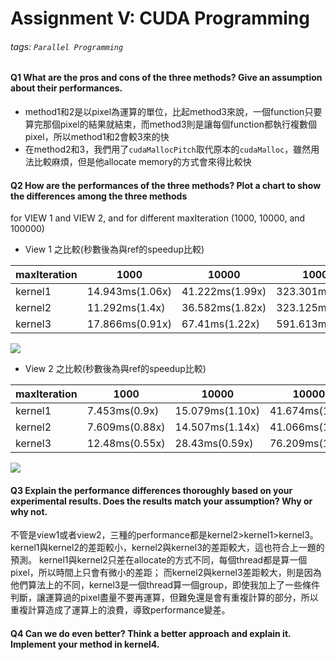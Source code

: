# Assignment V: CUDA Programming
###### tags: `Parallel Programming`

#### Q1 What are the pros and cons of the three methods? Give an assumption about their performances.
* method1和2是以pixel為運算的單位，比起method3來說，一個function只要算完那個pixel的結果就結束，而method3則是讓每個function都執行複數個pixel，所以method1和2會較3來的快
* 在method2和3，我們用了`cudaMallocPitch`取代原本的`cudaMalloc`，雖然用法比較麻煩，但是他allocate memory的方式會來得比較快

#### Q2 How are the performances of the three methods? Plot a chart to show the differences among the three methods
for VIEW 1 and VIEW 2, and for different maxIteration (1000, 10000, and 100000)
- View 1 之比較(秒數後為與ref的speedup比較)

| maxIteration | 1000            | 10000           | 100000           |
| ------------ | --------------- | --------------- | ---------------- |
| kernel1      | 14.943ms(1.06x) | 41.222ms(1.99x) | 323.301ms(1.05x) |
| kernel2      | 11.292ms(1.4x)  | 36.582ms(1.82x) | 323.125ms(1.05x) |
| kernel3      | 17.866ms(0.91x) | 67.41ms(1.22x)  | 591.613ms(0.57x) |
![](https://i.imgur.com/ayVWsDg.png)

- View 2 之比較(秒數後為與ref的speedup比較)

| maxIteration | 1000           | 10000           | 100000          |
| ------------ | -------------- | --------------- | --------------- |
| kernel1      | 7.453ms(0.9x)  | 15.079ms(1.10x) | 41.674ms(1.84x) |
| kernel2      | 7.609ms(0.88x) | 14.507ms(1.14x) | 41.066ms(1.89x) |
| kernel3      | 12.48ms(0.55x) | 28.43ms(0.59x)  | 76.209ms(1.09x) |
![](https://i.imgur.com/dmr52VZ.png)


#### Q3 Explain the performance differences thoroughly based on your experimental results. Does the results match your assumption? Why or why not.
不管是view1或者view2，三種的performance都是kernel2>kernel1>kernel3。
kernel1與kernel2的差距較小，kernel2與kernel3的差距較大，這也符合上一題的預測。
kernel1與kernel2只差在allocate的方式不同，每個thread都是算一個pixel，所以時間上只會有微小的差距；
而kernel2與kernel3差距較大，則是因為他們算法上的不同，kernel3是一個thread算一個group，即使我加上了一些條件判斷，讓運算過的pixel盡量不要再運算，但難免還是會有重複計算的部分，所以重複計算造成了運算上的浪費，導致performance變差。
#### Q4 Can we do even better? Think a better approach and explain it. Implement your method in kernel4.